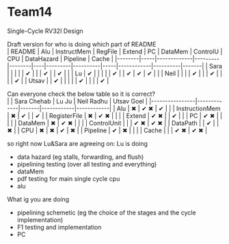 # Team14

Single-Cycle RV32I Design 
<br>

Draft version for who is doing which part of README
<br>
| README | Alu | InstructMem | RegFile | Extend | PC | DataMem | ControlU | CPU | DataHazard | Pipeline | Cache |
|--------|-----|-------------|---------|--------|----|---------|----------|-----|------------|----------|-------|
| Sara   |     |             |         |        | ✔  |         |          | ✔  |            | ✔        |       |
| Lu     | ✔   |             |         |        |    | ✔       |          | ✔  | ✔         | ✔        |       |
| Neil   |     |             |         | ✔      |    |         | ✔        |     |           |          | ✔     |
| Utsav  |     | ✔           |         |        |    |         | ✔        |     |           |          | ✔     |
<br>

Can everyone check the below table so it is correct?
<br>
|                | Sara Chehab | Lu Ju | Neil Radhu | Utsav Goel |
|----------------|-------------|-------|------------|------------|
| Alu            | ✖           | ✔ ✖  | ✔         |            |
| InstructionMem | ✖           | ✔    |            | ✔          |
| RegisterFile   | ✖           | ✔ ✖  |            |            |
| Extend         | ✔ ✖         |      | ✔          |            |
| PC             | ✔ ✖         |      |            |            |
| DataMem        | ✖           | ✔ ✖  |            |            |
| ControlUnit    |              |      | ✔ ✖       | ✔ ✖       |
| DataPath       |              |  ✔   |            | ✖         |
| CPU            | ✖           | ✖    | ✔          | ✖         |
| Pipeline       | ✔           | ✖    |            |            |
| Cache          |              |      | ✔ ✖       | ✔ ✖       |

so right now Lu&Sara are agreeing on: Lu is doing
- data hazard (eg stalls, forwarding, and flush)
- pipelining testing (over all testing and everything)
- dataMem
- pdf testing for main single cycle cpu
- alu 

What ig you are doing
- pipelining schemetic (eg the choice of the stages and the cycle implementation)
- F1 testing and implementation 
- PC